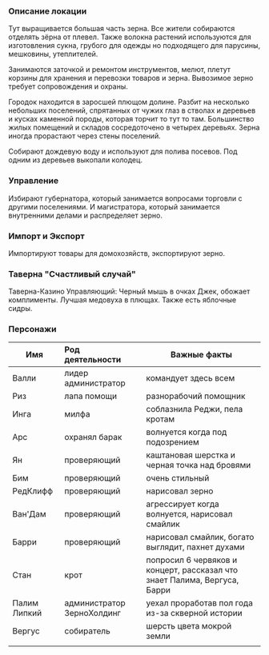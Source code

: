 ### Описание локации

Тут выращивается большая часть зерна. Все жители собираются отделять зёрна от плевел. Также волокна растений используются для изготовления сукна, грубого для одежды но подходящего для парусины, мешковины, утеплителей.

Занимаются заточкой и ремонтом инструментов, мелют, плетут корзины для хранения и перевозки товаров и зерна. Вывозимое зерно требует сопровождения и охраны.

Городок находится в заросшей плющом долине. Разбит на несколько небольших поселений, спрятанных от чужих глаз в стволах и деревьев и кусках каменной породы, которая торчит то тут то там. Большинство жилых помещений и складов сосредоточено в четырех деревьях. Зерна иногда прорастают через стены поселений. 

Собирают дождевую воду и используют для полива посевов. Под одним из деревьев выкопали колодец.

### Управление

Избирают губернатора, который занимается вопросами торговли с другими поселениями. И магистратора, который занимается внутренними делами и распределяет зерно.

### Импорт и Экспорт
Импортируют товары для домохозяйств, экспортируют зерно.

### Таверна "Счастливый случай"
Таверна-Казино
Управляющий: Черный мышь в очках Джек, обожает комплименты.
Лучшая медовуха в плющах. Также есть яблочные сидры.

### Персонажи

| Имя          | Род деятельности           | Важные факты                                                              |
| ------------ | :------------------------- | ------------------------------------------------------------------------- |
| Валли        | лидер администратор        | командует здесь всем                                                      |
| Риз          | лапа помощи                | разнорабочий помощник                                                     |
| Инга         | милфа                      | соблазнила Реджи, пела кротам                                             |
| Арс          | охранял барак              | волнуется когда под подозрением                                           |
| Ян           | проверяющий                | каштановая шерстка и черная точка над бровями                             |
| Бим          | проверяющий                | очень стильный                                                            |
| РедКлифф     | проверяющий                | нарисовал зерно                                                           |
| Ван'Дам      | проверяющий                | агрессирует когда волнуется, нарисовал смайлик                            |
| Барри        | проверяющий                | нарисовал смайлик, богато выглядит, пахнет духами                         |
| Стан         | крот                       | попросил 6 червяков и концерт, рассказал что знает Палима, Вергуса, Барри |
| Палим Липкий | администратор ЗерноХолдинг | уехал проработав пол года из-за скверной истории                          |
| Вергус       | собиратель                 | шерсть цвета мокрой земли                                                 |
|              |                            |                                                                           |

